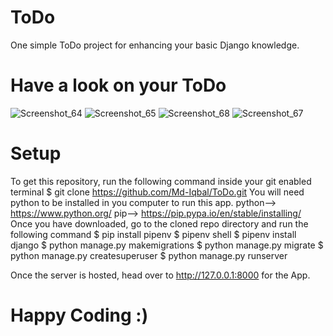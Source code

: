 # ToDo
One simple ToDo project for enhancing your basic Django knowledge.
# Have a look on your ToDo
![Screenshot_64](https://user-images.githubusercontent.com/50297349/105914153-1f183200-6058-11eb-8c9e-c0765877fc64.png)
![Screenshot_65](https://user-images.githubusercontent.com/50297349/105914154-1fb0c880-6058-11eb-8682-602a0021eddd.png)
![Screenshot_68](https://user-images.githubusercontent.com/50297349/105914383-7dddab80-6058-11eb-9d48-cf8534271cc6.png)
![Screenshot_67](https://user-images.githubusercontent.com/50297349/105914148-1d4e6e80-6058-11eb-890b-d2fa9b6051cb.png)
# Setup
To get this repository, run the following command inside your git enabled terminal
$ git clone https://github.com/Md-Iqbal/ToDo.git
You will need python to be installed in you computer to run this app.
python--> https://www.python.org/
pip--> https://pip.pypa.io/en/stable/installing/
Once you have downloaded, go to the cloned repo directory and run the following command
$ pip install pipenv
$ pipenv shell
$ pipenv install django
$ python manage.py makemigrations
$ python manage.py migrate
$ python manage.py createsuperuser
$ python manage.py runserver


Once the server is hosted, head over to http://127.0.0.1:8000 for the App.

# Happy Coding :)
